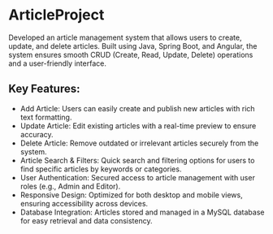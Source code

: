 # ArticleProject


Developed an article management system that allows users to create, update, and delete articles. Built using Java, Spring Boot, and Angular, the system ensures smooth CRUD (Create, Read, Update, Delete) operations and a user-friendly interface.

## Key Features:

- Add Article: Users can easily create and publish new articles with rich text formatting.
- Update Article: Edit existing articles with a real-time preview to ensure accuracy.
- Delete Article: Remove outdated or irrelevant articles securely from the system.
- Article Search & Filters: Quick search and filtering options for users to find specific articles by keywords or categories.
- User Authentication: Secured access to article management with user roles (e.g., Admin and Editor).
- Responsive Design: Optimized for both desktop and mobile views, ensuring accessibility across devices.
- Database Integration: Articles stored and managed in a MySQL database for easy retrieval and data consistency.
